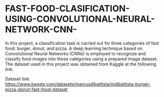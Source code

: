 # FAST-FOOD-CLASIFICATION-USING-CONVOLUTIONAL-NEURAL-NETWORK-CNN-

In this project, a classification task is carried out for three categories of fast food: burger, donut, and pizza. A deep learning technique based on Convolutional Neural Networks (CNNs) is employed to recognize and classify food images into these categories using a prepared image dataset. The dataset used in this project was obtained from Kaggle at the following link:

Dataset link: https://www.kaggle.com/datasets/marcusdibattista/mdibattista-burger-pizza-donut-fast-food-dataset
